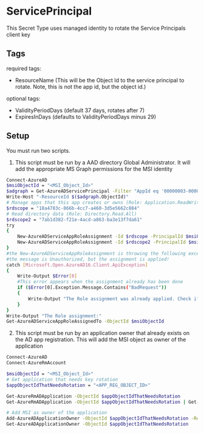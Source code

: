 ﻿
# ServicePrincipal

This Secret Type uses managed identity to rotate the Service Principals client key

## Tags

required tags:

- ResourceName (This will be the Object Id to the service principal to rotate. Note, this is not the app id, but the object id.)

optional tags:

- ValidityPeriodDays (default 37 days, rotates after 7)
- ExpiresInDays (defaults to ValidityPeriodDays minus 29)

## Setup

You must run two scripts.

1. This script must be run by a AAD directory Global Administrator. It will add the appropriate MS Graph permissions for the MSI identity

```bash
Connect-AzureAD
$msiObjectId = "<MSI_Object_Id>"
$adgraph = Get-AzureADServicePrincipal -Filter "AppId eq '00000003-0000-0000-c000-000000000000'"
Write-Host "-ResourceId $($adgraph.ObjectId)"
# Manage apps that this app creates or owns (Role: Application.ReadWrite.OwnedBy)
$rdscope = "18a4783c-866b-4cc7-a460-3d5e5662c884"
# Read directory data (Role: Directory.Read.All)
$rdscope2 = "7ab1d382-f21e-4acd-a863-ba3e13f7da61"
try
{
    New-AzureADServiceAppRoleAssignment -Id $rdscope -PrincipalId $msiObjectId -ObjectId $msiObjectId -ResourceId $adgraph.ObjectId
    New-AzureADServiceAppRoleAssignment -Id $rdscope2 -PrincipalId $msiObjectId -ObjectId $msiObjectId -ResourceId $adgraph.ObjectId
}
#the New-AzureADServiceAppRoleAssignment is throwing the following exception
#the message is Unauthorized, but the assignment is applied!
catch [Microsoft.Open.AzureAD16.Client.ApiException]
{
    Write-Output $Error[0]
    #This error appears when the assignment already has been done
    if ($Error[0].Exception.Message.Contains("BadRequest"))
    {
        Write-Output "The Role assignment was already applied. Check if all roles are applied!"
    }
}
Write-Output "The Role assignment:"
Get-AzureADServiceAppRoleAssignedTo -ObjectId $msiObjectId
```

2. This script must be run by an application owner that already exists on the AD app registration. This will add the MSI object as owner of the application

```bash
Connect-AzureAD
Connect-AzureRmAccount

$msiObjectId = "<MSI_Object_Id>"
# Get application that needs key rotation
$appObjectIdThatNeedsRotation = "<APP_REG_OBJECT_ID>"

Get-AzureRmADApplication -ObjectId $appObjectIdThatNeedsRotation
Get-AzureRmADApplication -ObjectId $appObjectIdThatNeedsRotation | Get-AzureRmADServicePrincipal

# Add MSI as owner of the application
Add-AzureADApplicationOwner -ObjectId $appObjectIdThatNeedsRotation -RefObjectId $msiObjectId
Get-AzureADApplicationOwner -ObjectId $appObjectIdThatNeedsRotation
```
